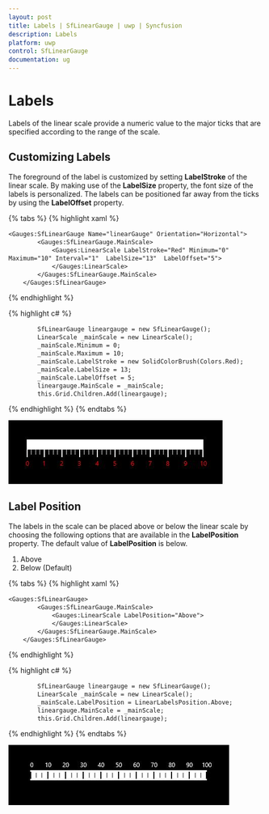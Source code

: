 ```yaml
---
layout: post
title: Labels | SfLinearGauge | uwp | Syncfusion
description: Labels 
platform: uwp
control: SfLinearGauge
documentation: ug
---
```


# Labels

Labels of the linear scale provide a numeric value to the major ticks that are specified according to the range of the scale.

## Customizing Labels

The foreground of the label is customized by setting **LabelStroke** of the linear scale. By making use of the **LabelSize** property, the font size of the labels is personalized. The labels can be positioned far away from the ticks by using the **LabelOffset** property.

{% tabs %}
{% highlight xaml %}

    <Gauges:SfLinearGauge Name="linearGauge" Orientation="Horizontal">
            <Gauges:SfLinearGauge.MainScale>
                <Gauges:LinearScale LabelStroke="Red" Minimum="0" Maximum="10" Interval="1"  LabelSize="13"  LabelOffset="5">
                </Gauges:LinearScale>
            </Gauges:SfLinearGauge.MainScale>
        </Gauges:SfLinearGauge>

{% endhighlight %}

{% highlight c# %}

            SfLinearGauge lineargauge = new SfLinearGauge();
            LinearScale _mainScale = new LinearScale();
            _mainScale.Minimum = 0;
            _mainScale.Maximum = 10;
            _mainScale.LabelStroke = new SolidColorBrush(Colors.Red);
            _mainScale.LabelSize = 13;
            _mainScale.LabelOffset = 5;
            lineargauge.MainScale = _mainScale;
            this.Grid.Children.Add(lineargauge);

{% endhighlight %}
{% endtabs %}

![](Labels_images/Labels_img1.jpeg)

## Label Position

The labels in the scale can be placed above or below the linear scale by choosing the following options that are available in the **LabelPosition** property. The default value of **LabelPosition** is below.

1. Above
2. Below (Default)

{% tabs %}
{% highlight xaml %}

    <Gauges:SfLinearGauge>
            <Gauges:SfLinearGauge.MainScale>
                <Gauges:LinearScale LabelPosition="Above">
                </Gauges:LinearScale>
            </Gauges:SfLinearGauge.MainScale>
        </Gauges:SfLinearGauge>

{% endhighlight %}

{% highlight c# %}

            SfLinearGauge lineargauge = new SfLinearGauge();
            LinearScale _mainScale = new LinearScale();
            _mainScale.LabelPosition = LinearLabelsPosition.Above;
            lineargauge.MainScale = _mainScale;
            this.Grid.Children.Add(lineargauge); 

{% endhighlight %}
{% endtabs %}

![](Labels_images/Labels_img2.jpeg)
